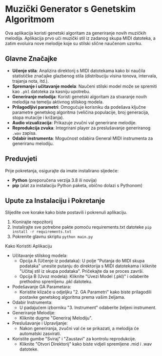 # Muzički Generator s Genetskim Algoritmom

Ova aplikacija koristi genetski algoritam za generiranje novih muzičkih melodija. Aplikacija prvo uči muzički stil iz zadanog skupa MIDI datoteka, a zatim evoluira nove melodije koje su stilski slične naučenom uzorku.

## Glavne Značajke

- **Učenje stila**: Analizira direktorij s MIDI datotekama kako bi naučila statističke značajke glazbenog stila (distribuciju visina tonova, intervala, trajanja nota, itd.).
- **Spremanje i učitavanje modela**: Naučeni stilski model može se spremiti kao `.pkl` datoteka za kasniju upotrebu.
- **Generiranje melodija**: Koristi genetski algoritam za stvaranje novih melodija na temelju aktivnog stilskog modela.
- **Prilagodljivi parametri**: Omogućuje korisniku da podešava ključne parametre genetskog algoritma (veličina populacije, broj generacija, stopa mutacije i križanja).
- **Audio vizualizacija**: Prikazuje zvučni val generirane melodije.
- **Reprodukcija zvuka**: Integrirani player za preslušavanje generiranog `.wav` zapisa.
- **Odabir instrumenta**: Mogućnost odabira General MIDI instrumenta za generiranu melodiju.

## Preduvjeti

Prije pokretanja, osigurajte da imate instalirano sljedeće:
- **Python** (preporučena verzija 3.8 ili novija)
- **pip** (alat za instalaciju Python paketa, obično dolazi s Pythonom)

## Upute za Instalaciju i Pokretanje

Slijedite ove korake kako biste postavili i pokrenuli aplikaciju.

1.  Klonirajte repozitorij
2. Instalirajte sve potrebne pakte pomoću requirements.txt datoteke
`pip install -r requirements.txt`
3. Pokrenite glavnu skriptu
`python main.py`

Kako Koristiti Aplikaciju
- Učitavanje stilskog modela:
  - Opcija A (Učenje iz podataka): U polje "Putanja do MIDI skupa podataka" unesite putanju do direktorija s MIDI datotekama i kliknite "Učitaj stil iz skupa podataka". Pričekajte da se proces završi.
  - Opcija B (Uvoz modela): Kliknite "Uvezi Model (.pkl)" i odaberite prethodno spremljenu .pkl datoteku.
- Podešavanje GA Parametara:
  - Koristite klizače u odjeljku "2. GA Parametri" kako biste prilagodili postavke genetskog algoritma prema vašim željama.
- Odabir Instrumenta:
  - U padajućem izborniku "3. Instrument" odaberite željeni instrument.
- Generiranje Melodije:
  - Kliknite dugme "Generiraj Melodiju". 
- Preslušavanje i Upravljanje:
  - Nakon generiranja, zvučni val će se prikazati, a melodija će automatski zasvirati.
- Koristite gumbe "Sviraj" i "Zaustavi" za kontrolu reprodukcije.
  - Kliknite "Otvori Direktorij" kako biste vidjeli spremljene .mid i .wav datoteke.

